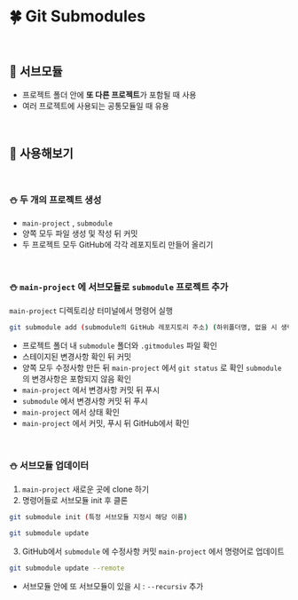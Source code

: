 # 🍀 Git Submodules

<br>

## 🧸 서브모듈

- 프로젝트 폴더 안에 **또 다른 프로젝트**가 포함될 때 사용
- 여러 프로젝트에 사용되는 공통모듈일 때 유용

<br>

## 🧸 사용해보기

<br>

### ⛄ 두 개의 프로젝트 생성

- `main-project` , `submodule`
- 양쪽 모두 파일 생성 및 작성 뒤 커밋
- 두 프로젝트 모두 GitHub에 각각 레포지토리 만들어 올리기

<br>

### ⛄ `main-project` 에 서브모듈로 `submodule` 프로젝트 추가

`main-project` 디렉토리상 터미널에서 명령어 실행

```bash
git submodule add (submodule의 GitHub 레포지토리 주소) (하위폴더명, 없을 시 생략)
```

- 프로젝트 폴더 내 `submodule` 폴더와 `.gitmodules` 파일 확인
- 스테이지된 변경사항 확인 뒤 커밋
- 양쪽 모두 수정사항 만든 뒤 `main-project` 에서 `git status` 로 확인
  `submodule` 의 변경사항은 포함되지 않음 확인
- `main-project` 에서 변경사항 커밋 뒤 푸시
- `submodule` 에서 변경사항 커밋 뒤 푸시
- `main-project` 에서 상태 확인
- `main-project` 에서 커밋, 푸시 뒤 GitHub에서 확인

<br>

### ⛄ 서브모듈 업데이터

1. `main-project` 새로운 곳에 clone 하기
2. 명령어들로 서브모듈 init 후 클론

```bash
git submodule init (특정 서브모듈 지정시 해당 이름)
```

```bash
git submodule update
```

3. GitHub에서 `submodule` 에 수정사항 커밋
   `main-project` 에서 명령어로 업데이트

```bash
git submodule update --remote
```

- 서브모듈 안에 또 서브모듈이 있을 시 : `--recursiv` 추가
